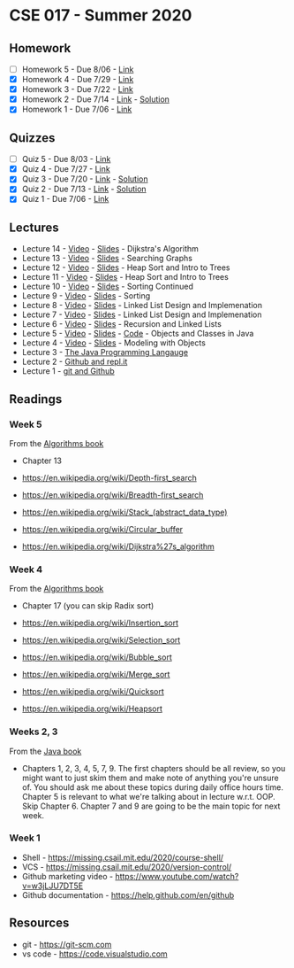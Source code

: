 # CSE 017 - Summer 2020

## Homework

- [ ] Homework 5 - Due 8/06 - [Link](https://classroom.github.com/a/9-2rSX6F)
- [x] Homework 4 - Due 7/29 - [Link](https://classroom.github.com/a/EH_dQPYZ)
- [x] Homework 3 - Due 7/22 - [Link](https://classroom.github.com/a/F-VbjCFc)
- [x] Homework 2 - Due 7/14 - [Link](https://classroom.github.com/a/GcvoDPXZ) - [Solution](https://github.com/LehighCSE/cse017-hw2/blob/solved/Team.java)
- [x] Homework 1 - Due 7/06 - [Link](https://github.com/LehighCSE/CSE017-S20/blob/master/Homework1.md)

## Quizzes

- [ ] Quiz 5 - Due 8/03 - [Link](https://classroom.github.com/a/2p0GZKGY)
- [x] Quiz 4 - Due 7/27 - [Link](https://classroom.github.com/a/zGqRbhWJ)
- [x] Quiz 3 - Due 7/20 - [Link](https://classroom.github.com/a/lA2iEgXb) - [Solution](https://github.com/cmontella/cse017-quiz3/blob/solution/README.md)
- [x] Quiz 2 - Due 7/13 - [Link](https://classroom.github.com/a/8Eh_G18D) - [Solution](https://github.com/LehighCSE/CSE017-S20/blob/master/Quizzes/CSE%20017%20-%20Quiz%202%20Solution.md)
- [x] Quiz 1 - Due 7/06 - [Link](https://classroom.github.com/a/DkTL7hmH)

## Lectures

- Lecture 14 - [Video](https://youtu.be/fqBHJZ4djH4) - [Slides](https://github.com/LehighCSE/CSE017-S20/raw/master/Slides/Lecture%2014.pptx) - Dijkstra's Algorithm
- Lecture 13 - [Video](https://youtu.be/hMK8qmXxAYY) - [Slides](https://github.com/LehighCSE/CSE017-S20/raw/master/Slides/Lecture%2013.pptx) - Searching Graphs
- Lecture 12 - [Video](https://youtu.be/lEYiDNrcCdk) - [Slides](https://github.com/LehighCSE/CSE017-S20/raw/master/Slides/Lecture%2012.pptx) - Heap Sort and Intro to Trees
- Lecture 11 - [Video](https://youtu.be/UEY1VdYVhck) - [Slides](https://github.com/LehighCSE/CSE017-S20/raw/master/Slides/Lecture%2011.pptx) - Heap Sort and Intro to Trees
- Lecture 10 - [Video](https://youtu.be/S06PkYmDm2I) - [Slides](https://github.com/LehighCSE/CSE017-S20/raw/master/Slides/Lecture%2010.pptx) - Sorting Continued
- Lecture 9 - [Video](https://youtu.be/ZGLogsI76xs) - [Slides](https://github.com/LehighCSE/CSE017-S20/raw/master/Slides/Lecture%209.pptx) - Sorting 
- Lecture 8 - [Video](https://youtu.be/U1K0V8d60Tw) - [Slides](https://github.com/LehighCSE/CSE017-S20/raw/master/Slides/Lecture%208.pptx) - Linked List Design and Implemenation
- Lecture 7 - [Video](https://youtu.be/Idk3ir8yHj0) - [Slides](https://github.com/LehighCSE/CSE017-S20/raw/master/Slides/Lecture%207.pptx) - Linked List Design and Implemenation
- Lecture 6 - [Video](https://youtu.be/P5cfoNvSNWA) - [Slides](https://github.com/LehighCSE/CSE017-S20/raw/master/Slides/Lecture%206.pptx) - Recursion and Linked Lists 
- Lecture 5 - [Video](https://youtu.be/-MWJ7xyfaRQ) - [Slides](https://github.com/LehighCSE/CSE017-S20/raw/master/Slides/Lecture%205.pptx) - [Code](https://repl.it/@cmontella/DarkmagentaPeriodicOutlier#Main.java) - Objects and Classes in Java
- Lecture 4 - [Video](https://youtu.be/5l6_cTosLuY) - [Slides](https://github.com/LehighCSE/CSE017-S20/raw/master/Slides/Lecture%204.pptx) - Modeling with Objects
- Lecture 3 - [The Java Programming Langauge](https://youtu.be/TVVl9ZOZlwo)
- Lecture 2 - [Github and repl.it](https://youtu.be/--kztlb8mDY)
- Lecture 1 - [git and Github](https://youtu.be/6LaLj-WcSn8)

## Readings

### Week 5

From the [Algorithms book](https://open.umn.edu/opentextbooks/textbooks/think-data-structures-algorithms-and-information-retrieval-in-java)

- Chapter 13

- https://en.wikipedia.org/wiki/Depth-first_search
- https://en.wikipedia.org/wiki/Breadth-first_search
- https://en.wikipedia.org/wiki/Stack_(abstract_data_type)
- https://en.wikipedia.org/wiki/Circular_buffer
- https://en.wikipedia.org/wiki/Dijkstra%27s_algorithm

### Week 4

From the [Algorithms book](https://open.umn.edu/opentextbooks/textbooks/think-data-structures-algorithms-and-information-retrieval-in-java)

- Chapter 17 (you can skip Radix sort)

- https://en.wikipedia.org/wiki/Insertion_sort
- https://en.wikipedia.org/wiki/Selection_sort
- https://en.wikipedia.org/wiki/Bubble_sort
- https://en.wikipedia.org/wiki/Merge_sort
- https://en.wikipedia.org/wiki/Quicksort
- https://en.wikipedia.org/wiki/Heapsort

### Weeks 2, 3

From the [Java book](https://open.umn.edu/opentextbooks/textbooks/introduction-to-programming-using-java-seventh-edition)

- Chapters 1, 2, 3, 4, 5, 7, 9. The first chapters should be all review, so you might want to just skim them and make note of anything you're unsure of. You should ask me about these topics during daily office hours time. Chapter 5 is relevant to what we're talking about in lecture w.r.t. OOP. Skip Chapter 6. Chapter 7 and 9 are going to be the main topic for next week. 

### Week 1

- Shell - https://missing.csail.mit.edu/2020/course-shell/
- VCS - https://missing.csail.mit.edu/2020/version-control/
- Github marketing video - https://www.youtube.com/watch?v=w3jLJU7DT5E
- Github documentation - https://help.github.com/en/github

## Resources

- git - https://git-scm.com
- vs code - https://code.visualstudio.com
